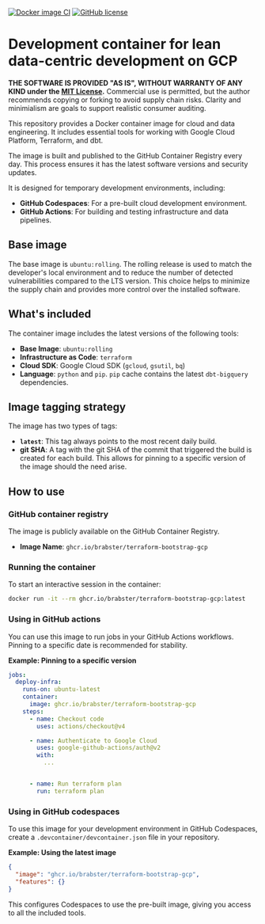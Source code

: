 [![Docker image CI](https://github.com/brabster/terraform-bootstrap-gcp/actions/workflows/docker-publish.yml/badge.svg)](https://github.com/brabster/terraform-bootstrap-gcp/actions/workflows/docker-publish.yml)
[![GitHub license](https://img.shields.io/github/license/brabster/terraform-bootstrap-gcp)](https://github.com/brabster/terraform-bootstrap-gcp/blob/main/LICENSE)

# Development container for lean data-centric development on GCP

**THE SOFTWARE IS PROVIDED "AS IS", WITHOUT WARRANTY OF ANY KIND under the [MIT License](LICENCE).** Commercial use is permitted, but the author recommends copying or forking to avoid supply chain risks. Clarity and minimialism are goals to support realistic consumer auditing.

This repository provides a Docker container image for cloud and data engineering. It includes essential tools for working with Google Cloud Platform, Terraform, and dbt.

The image is built and published to the GitHub Container Registry every day. This process ensures it has the latest software versions and security updates.

It is designed for temporary development environments, including:
- **GitHub Codespaces**: For a pre-built cloud development environment.
- **GitHub Actions**: For building and testing infrastructure and data pipelines.

## Base image

The base image is `ubuntu:rolling`. The rolling release is used to match the developer's local environment and to reduce the number of detected vulnerabilities compared to the LTS version. This choice helps to minimize the supply chain and provides more control over the installed software.

## What's included

The container image includes the latest versions of the following tools:

- **Base Image**: `ubuntu:rolling`
- **Infrastructure as Code**: `terraform`
- **Cloud SDK**: Google Cloud SDK (`gcloud`, `gsutil`, `bq`)
- **Language**: `python` and `pip`. `pip` cache contains the latest `dbt-bigquery` dependencies.

## Image tagging strategy

The image has two types of tags:

- **`latest`**: This tag always points to the most recent daily build.
- **git SHA**: A tag with the git SHA of the commit that triggered the build is created for each build. This allows for pinning to a specific version of the image should the need arise.

## How to use

### GitHub container registry

The image is publicly available on the GitHub Container Registry.

- **Image Name**: `ghcr.io/brabster/terraform-bootstrap-gcp`


### Running the container

To start an interactive session in the container:

```sh
docker run -it --rm ghcr.io/brabster/terraform-bootstrap-gcp:latest
```

### Using in GitHub actions

You can use this image to run jobs in your GitHub Actions workflows. Pinning to a specific date is recommended for stability.

**Example: Pinning to a specific version**
```yaml
jobs:
  deploy-infra:
    runs-on: ubuntu-latest
    container:
      image: ghcr.io/brabster/terraform-bootstrap-gcp
    steps:
      - name: Checkout code
        uses: actions/checkout@v4

      - name: Authenticate to Google Cloud
        uses: google-github-actions/auth@v2
        with:
          ...


      - name: Run terraform plan
        run: terraform plan
```

### Using in GitHub codespaces

To use this image for your development environment in GitHub Codespaces, create a `.devcontainer/devcontainer.json` file in your repository.

**Example: Using the latest image**
```json
{
  "image": "ghcr.io/brabster/terraform-bootstrap-gcp",
  "features": {}
}
```

This configures Codespaces to use the pre-built image, giving you access to all the included tools.

